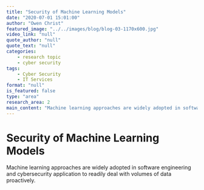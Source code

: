```yaml
---
title: "Security of Machine Learning Models"
date: "2020-07-01 15:01:00"
author: "Owen Christ"
featured_image: "../../images/blog/blog-03-1170x600.jpg"
video_link: "null"
quote_author: "null"
quote_text: "null"
categories: 
    - research topic
    - cyber security
tags: 
    - Cyber Security
    - IT Services
format: "null"
is_featured: false
type: "area"
research_area: 2
main_content: "Machine learning approaches are widely adopted in software engineering and cybersecurity application to readily deal with volumes of data proactively."
---
```



# Security of Machine Learning Models

Machine learning approaches are widely adopted in software engineering and cybersecurity application to readily deal with volumes of data proactively.
